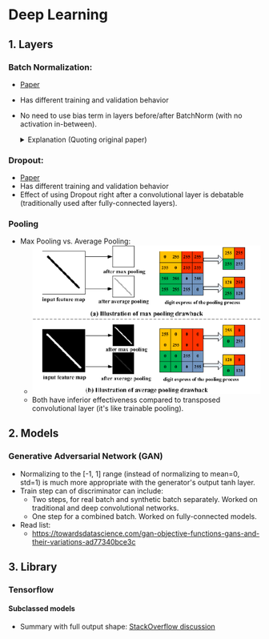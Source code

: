 # Deep Learning
## 1. Layers
### Batch Normalization:
- [Paper](https://arxiv.org/abs/1502.03167)
- Has different training and validation behavior
- No need to use bias term in layers before/after BatchNorm (with no activation in-between).
    <details><summary>Explanation (Quoting original paper)</summary>

    Note that, since we normalize $Wu+b$, the bias $b$ can be ignored since its effect will be canceled by the subsequent mean subtraction (the role of the bias is subsumed by $β$ in Alg. 1). Thus, $z = g(Wu + b)$ is replaced with $z = g(BN(Wu))$.
    [StackOverflow thread](https://ai.stackexchange.com/questions/27716/when-should-you-not-use-the-bias-in-a-layer)
    </details>
### Dropout:
- [Paper](https://jmlr.org/papers/v15/srivastava14a.html)
- Has different training and validation behavior
- Effect of using Dropout right after a convolutional layer is debatable (traditionally used after fully-connected layers).
### Pooling
- Max Pooling vs. Average Pooling:
    + ![Max Pooling vs. Average Pooling](pics\maxpool_vs_avgpool.png "Text to show on mouseover")
    + Both have inferior effectiveness compared to transposed convolutional layer (it's like trainable pooling).

## 2. Models
### Generative Adversarial Network (GAN)
- Normalizing to the [-1, 1] range (instead of normalizing to mean=0, std=1) is much more appropriate with the generator's output tanh layer.
- Train step can of discriminator can include:
    + Two steps, for real batch and synthetic batch separately. 
    Worked on traditional and deep convolutional networks.
    + One step for a combined batch. Worked on fully-connected models.
- Read list:
    + https://towardsdatascience.com/gan-objective-functions-gans-and-their-variations-ad77340bce3c

## 3. Library
### Tensorflow
#### Subclassed models
- Summary with full output shape: [StackOverflow discussion](https://stackoverflow.com/questions/55235212/model-summary-cant-print-output-shape-while-using-subclass-model)
